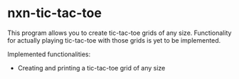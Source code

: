 # nxn-tic-tac-toe

This program allows you to create tic-tac-toe grids of any size. Functionality for actually playing tic-tac-toe with those grids is yet to be implemented.

Implemented functionalities:
 - Creating and printing a tic-tac-toe grid of any size